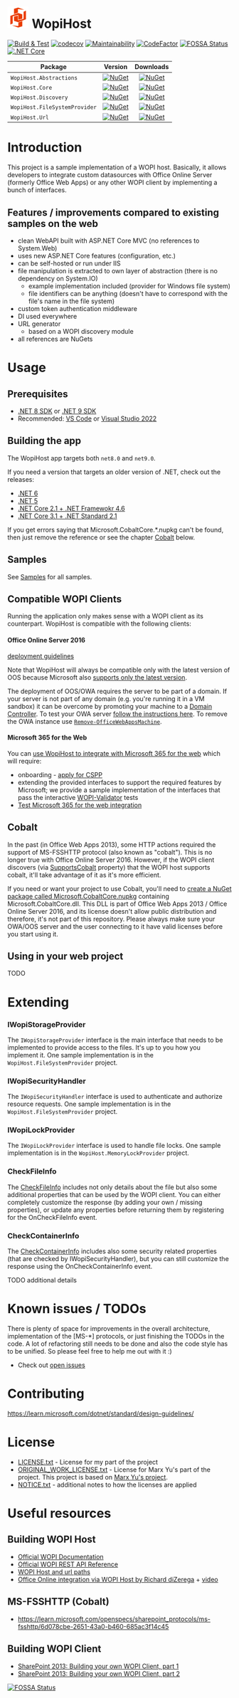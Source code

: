 # ![Logo](img/logo48.png) WopiHost

[![Build & Test](https://github.com/petrsvihlik/WopiHost/actions/workflows/integrate.yml/badge.svg)](https://github.com/petrsvihlik/WopiHost/actions/workflows/integrate.yml)
[![codecov](https://codecov.io/gh/petrsvihlik/WopiHost/branch/master/graph/badge.svg)](https://codecov.io/gh/petrsvihlik/WopiHost) 
[![Maintainability](https://api.codeclimate.com/v1/badges/369f0a7ff28279088d9c/maintainability)](https://codeclimate.com/github/petrsvihlik/WopiHost/maintainability)
[![CodeFactor](https://www.codefactor.io/repository/github/petrsvihlik/wopihost/badge/master)](https://www.codefactor.io/repository/github/petrsvihlik/wopihost/overview/master)
[![FOSSA Status](https://app.fossa.com/api/projects/git%2Bgithub.com%2Fpetrsvihlik%2FWopiHost.svg?type=shield)](https://app.fossa.com/projects/git%2Bgithub.com%2Fpetrsvihlik%2FWopiHost?ref=badge_shield)
[![.NET Core](https://img.shields.io/badge/net-9-692079.svg)](https://dotnet.microsoft.com/download/dotnet/9.0)

| Package | Version | Downloads |
| ------------- | :-------------: | :-------------: | 
| `WopiHost.Abstractions` | [![NuGet](https://img.shields.io/nuget/v/WopiHost.Abstractions.svg)](https://www.nuget.org/packages/WopiHost.Abstractions) | [![NuGet](https://img.shields.io/nuget/dt/WopiHost.Abstractions.svg)](https://www.nuget.org/packages/WopiHost.Abstractions) |
| `WopiHost.Core` | [![NuGet](https://img.shields.io/nuget/v/WopiHost.Core.svg)](https://www.nuget.org/packages/WopiHost.Core) | [![NuGet](https://img.shields.io/nuget/dt/WopiHost.Core.svg)](https://www.nuget.org/packages/WopiHost.Core) |
| `WopiHost.Discovery` | [![NuGet](https://img.shields.io/nuget/v/WopiHost.Discovery.svg)](https://www.nuget.org/packages/WopiHost.Discovery) | [![NuGet](https://img.shields.io/nuget/dt/WopiHost.Discovery.svg)](https://www.nuget.org/packages/WopiHost.Discovery) |
| `WopiHost.FileSystemProvider` | [![NuGet](https://img.shields.io/nuget/v/WopiHost.FileSystemProvider.svg)](https://www.nuget.org/packages/WopiHost.FileSystemProvider) | [![NuGet](https://img.shields.io/nuget/dt/WopiHost.FileSystemProvider.svg)](https://www.nuget.org/packages/WopiHost.FileSystemProvider) |
| `WopiHost.Url` | [![NuGet](https://img.shields.io/nuget/v/WopiHost.Url.svg)](https://www.nuget.org/packages/WopiHost.Url) | [![NuGet](https://img.shields.io/nuget/dt/WopiHost.Url.svg)](https://www.nuget.org/packages/WopiHost.Url) |


Introduction
==========
This project is a sample implementation of a WOPI host. Basically, it allows developers to integrate custom datasources with Office Online Server (formerly Office Web Apps) or any other WOPI client by implementing a bunch of interfaces.

Features / improvements compared to existing samples on the web
-----------------------
 - clean WebAPI built with ASP.NET Core MVC (no references to System.Web)
 - uses new ASP.NET Core features (configuration, etc.)
 - can be self-hosted or run under IIS
 - file manipulation is extracted to own layer of abstraction (there is no dependency on System.IO)
   - example implementation included (provider for Windows file system)
   - file identifiers can be anything (doesn't have to correspond with the file's name in the file system)
 - custom token authentication middleware
 - DI used everywhere
 - URL generator
   - based on a WOPI discovery module
 - all references are NuGets
 
Usage
=====

Prerequisites
-------------
 - [.NET 8 SDK](https://dotnet.microsoft.com/download/dotnet/8.0) or [.NET 9 SDK](https://dotnet.microsoft.com/download/dotnet/9.0)
 - Recommended: [VS Code](https://code.visualstudio.com/) or [Visual Studio 2022](https://visualstudio.microsoft.com/vs/)

Building the app
----------------
The WopiHost app targets both `net8.0` and `net9.0`.

If you need a version that targets an older version of .NET, check out the releases:
- [.NET 6](TBD)
- [.NET 5](https://github.com/petrsvihlik/WopiHost/releases/tag/3.0.0)
- [.NET Core 2.1 + .NET Framewokr 4.6](https://github.com/petrsvihlik/WopiHost/releases/tag/1.0.0)
- [.NET Core 3.1 + .NET Standard 2.1](https://github.com/petrsvihlik/WopiHost/releases/tag/2.0.0)

If you get errors saying that Microsoft.CobaltCore.*.nupkg can't be found, then just remove the reference or see the chapter [Cobalt](#Cobalt) below.
 
Samples
-----------

See [Samples](https://github.com/petrsvihlik/WopiHost/blob/master/sample/README.md) for all samples.

Compatible WOPI Clients
-------
Running the application only makes sense with a WOPI client as its counterpart. WopiHost is compatible with the following clients:

 #### Office Online Server 2016 
 
 [deployment guidelines](https://learn.microsoft.com/officeonlineserver/deploy-office-online-server)

Note that WopiHost will always be compatible only with the latest version of OOS because Microsoft also [supports only the latest version](https://learn.microsoft.com/officeonlineserver/office-online-server-release-schedule).

The deployment of OOS/OWA requires the server to be part of a domain. If your server is not part of any domain (e.g. you're running it in a VM sandbox) it can be overcome by promoting your machine to a [Domain Controller](https://social.technet.microsoft.com/wiki/contents/articles/12370.windows-server-2012-set-up-your-first-domain-controller-step-by-step.aspx).
To test your OWA server [follow the instructions here](https://learn.microsoft.com/office/troubleshoot/administration/test-viewing-documents-by-using-office-online-server-viewer).
To remove the OWA instance use [`Remove-OfficeWebAppsMachine`](http://sharepointjack.com/2014/fun-configuring-office-web-apps-2013-owa/).

#### Microsoft 365 for the Web 

You can [use WopiHost to integrate with Microsoft 365 for the web](https://learn.microsoft.com/microsoft-365/cloud-storage-partner-program/online) which will require:
- onboarding - [apply for CSPP](https://learn.microsoft.com/microsoft-365/cloud-storage-partner-program/online/apply-for-cspp-program)
- extending the provided interfaces to support the required features by Microsoft; we provide a sample implementation of the interfaces that pass the interactive [WOPI-Validator](https://learn.microsoft.com/microsoft-365/cloud-storage-partner-program/online/build-test-ship/validator) tests
- [Test Microsoft 365 for the web integration](https://learn.microsoft.com/microsoft-365/cloud-storage-partner-program/online/build-test-ship/testing)

Cobalt
------
In the past (in Office Web Apps 2013), some HTTP actions required the support of MS-FSSHTTP protocol (also known as "cobalt"). This is no longer true with Office Online Server 2016.
However, if the WOPI client discovers (via [SupportsCobalt](https://learn.microsoft.com/microsoft-365/cloud-storage-partner-program/rest/files/checkfileinfo#supportscobalt) property) that the WOPI host supports cobalt, it'll take advantage of it as it's more efficient.

If you need or want your project to use Cobalt, you'll need to [create a NuGet package called Microsoft.CobaltCore.nupkg](https://github.com/petrsvihlik/WopiHost/wiki/Craft-your-own-Microsoft.CobaltCore-NuGet-package) containing Microsoft.CobaltCore.dll. This DLL is part of Office Web Apps 2013 / Office Online Server 2016, and its license doesn't allow public distribution and therefore, it's not part of this repository. Please always make sure your OWA/OOS server and the user connecting to it have valid licenses before you start using it.


Using in your web project
-------------------------
TODO

Extending
=========

### IWopiStorageProvider

The `IWopiStorageProvider` interface is the main interface that needs to be implemented to provide access to the files. It's up to you how you implement it. One sample implementation is in the `WopiHost.FileSystemProvider` project.

### IWopiSecurityHandler

The `IWopiSecurityHandler` interface is used to authenticate and authorize resource requests. One sample implementation is in the `WopiHost.FileSystemProvider` project.

### IWopiLockProvider

The `IWopiLockProvider` interface is used to handle file locks. One sample implementation is in the `WopiHost.MemoryLockProvider` project.

### CheckFileInfo

The [CheckFileInfo](https://learn.microsoft.com/microsoft-365/cloud-storage-partner-program/rest/files/checkfileinfo) includes not only details about the file but also some additional properties that can be used by the WOPI client. You can either completely customize the response (by adding your own / missing properties), or update any properties before returning them by registering for the OnCheckFileInfo event.

### CheckContainerInfo

The [CheckContainerInfo](https://learn.microsoft.com/microsoft-365/cloud-storage-partner-program/rest/containers/checkcontainerinfo) includes also some security related properties (that are checked by IWopiSecurityHandler), but you can still customize the response using the OnCheckContainerInfo event.


TODO additional details

Known issues / TODOs
==================
There is plenty of space for improvements in the overall architecture, implementation of the [MS-*] protocols, or just finishing the TODOs in the code. A lot of refactoring still needs to be done and also the code style has to be unified. So please feel free to help me out with it :)

 - Check out [open issues](https://github.com/petrsvihlik/WopiHost/issues?q=is%3Aopen)

Contributing
==========
https://learn.microsoft.com/dotnet/standard/design-guidelines/

License
=======
 - [LICENSE.txt](https://github.com/petrsvihlik/WopiHost/blob/master/LICENSE.txt) - License for my part of the project
 - [ORIGINAL_WORK_LICENSE.txt](https://github.com/petrsvihlik/WopiHost/blob/master/src/WopiHost.Cobalt/ORIGINAL_WORK_LICENSE.txt) - License for Marx Yu's part of the project. This project is based on [Marx Yu's project](https://github.com/marx-yu/WopiHost).
 - [NOTICE.txt](https://github.com/petrsvihlik/WopiHost/blob/master/NOTICE.txt) - additional notes to how the licenses are applied


Useful resources
=============
Building WOPI Host
-----------------------
 - [Official WOPI Documentation](https://learn.microsoft.com/microsoft-365/cloud-storage-partner-program/rest/)
 - [Official WOPI REST API Reference](https://learn.microsoft.com/openspecs/office_protocols/ms-wopi/6a8bb410-68ad-47e4-9dc3-6cf29c6b046b)
 - [WOPI Host and url paths](https://www.cicoria.com/office-web-appswopi-host-and-url-paths/)
 - [Office Online integration via WOPI Host by Richard diZerega](https://github.com/OfficeDev/PnP-WOPI) + [video](https://www.youtube.com/watch?v=9lGonu0eoGA)

MS-FSSHTTP (Cobalt)
-------
 - https://learn.microsoft.com/openspecs/sharepoint_protocols/ms-fsshttp/6d078cbe-2651-43a0-b460-685ac3f14c45

Building WOPI Client
-------------------------
 - [SharePoint 2013: Building your own WOPI Client, part 1](https://www.wictorwilen.se/blog/sharepoint-2013-building-your-own-wopi-client-part-1/)
 - [SharePoint 2013: Building your own WOPI Client, part 2](https://www.wictorwilen.se/blog/sharepoint-2013-building-your-own-wopi-client-part-2/)


[![FOSSA Status](https://app.fossa.com/api/projects/git%2Bgithub.com%2Fpetrsvihlik%2FWopiHost.svg?type=large)](https://app.fossa.com/projects/git%2Bgithub.com%2Fpetrsvihlik%2FWopiHost?ref=badge_large)
